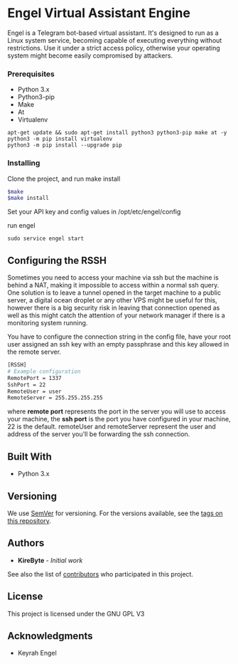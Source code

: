 # Engel Virtual Assistant Engine

Engel is a Telegram bot-based virtual assistant. It's designed to run as a Linux system service, becoming capable of executing everything without restrictions. Use it under a strict access policy, otherwise your operating system might become easily compromised by attackers.



### Prerequisites

* Python 3.x
* Python3-pip
* Make
* At
* Virtualenv

```
apt-get update && sudo apt-get install python3 python3-pip make at -y
python3 -m pip install virtualenv
python3 -m pip install --upgrade pip
```

### Installing

Clone the project, and run make install

```bash
$make
$make install

```
Set your API key and config values in /opt/etc/engel/config

run engel

```
sudo service engel start
```

## Configuring the RSSH

Sometimes you need to access your machine via ssh but the machine is behind a NAT, making it impossible to access within a normal ssh query. One solution is to leave a tunnel opened in the target machine to a public server, a digital ocean droplet or any other VPS might be useful for this, however there is a big security risk in leaving that connection opened as well as this might catch the attention of your network manager if there is a monitoring system running.

You have to configure the connection string in the config file, have your root user assigned an ssh key with an empty passphrase and this key allowed in the remote server.

```bash
[RSSH]
# Example configuration
RemotePort = 1337
SshPort = 22
RemoteUser = user
RemoteServer = 255.255.255.255
```

where **remote port** represents the port in the server you will use to access your machine, the **ssh port** is the port you have configured in your machine, 22 is the default. remoteUser and remoteServer represent the user and address of the server you'll be forwarding the ssh connection.

## Built With

* Python 3.x

## Versioning

We use [SemVer](http://semver.org/) for versioning. For the versions available, see the [tags on this repository](https://github.com/Kirebyte/Engel/tags).

## Authors

* **KireByte** - *Initial work*

See also the list of [contributors](https://github.com/Kirebyte/Engel/contributors) who participated in this project.

## License

This project is licensed under the GNU GPL V3

## Acknowledgments

* Keyrah Engel
